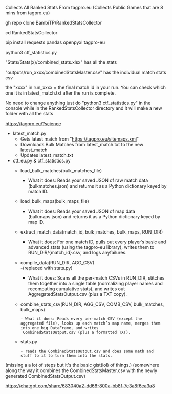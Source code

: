 Collects All Ranked Stats From tagpro.eu (Collects Public Games that are 8 mins from tagpro.eu)

gh repo clone BambiTP/RankedStatsCollector

cd RankedStatsCollector

pip install requests pandas openpyxl tagpro-eu

python3 ctf_statistics.py

"Stats/Stats(x)/combined_stats.xlsx" has all the stats

"outputs/run_xxxx/combinedStatsMaster.csv" has the individual match stats csv

the "xxxx" in run_xxxx = the final match id in your run. You can check which one it is in latest_match.txt after the run is complete.


No need to change anything just do "python3 ctf_statistics.py" in the console while in the RankedStatsCollector directory and it will make a new folder with all the stats


https://tagpro.eu/?science

- latest_match.py
  - Gets latest match from "https://tagpro.eu/sitemaps.xml"
  - Downloads Bulk Matches from latest_match.txt to the new latest_match
  - Updates latest_match.txt
- ctf_eu.py & ctf_statistics.py
  - load_bulk_matches(bulk_matches_file)

       - What it does: Reads your saved JSON of raw match data (bulkmatches.json) and returns it as a Python dictionary keyed by match ID.

   - load_bulk_maps(bulk_maps_file)

       - What it does: Reads your saved JSON of map data (bulkmaps.json) and returns it as a Python dictionary keyed by map ID.

   - extract_match_data(match_id, bulk_matches, bulk_maps, RUN_DIR)

       - What it does: For one match ID, pulls out every player’s basic and advanced stats (using the tagpro-eu library), writes them to RUN_DIR/{match_id}.csv, and logs 
         anyfailures.
  
    - compile_data(RUN_DIR, AGG_CSV)         
       -(replaced with stats.py)

         - What it does: Scans all the per-match CSVs in RUN_DIR, stitches them together into a single table (normalizing player names and recomputing cumulative stats),
           and writes out AggregatedStatsOutput.csv (plus a TXT copy).

    - combine_stats_csv(RUN_DIR, AGG_CSV, COMB_CSV, bulk_matches, bulk_maps)

          - What it does: Reads every per-match CSV (except the aggregated file), looks up each match’s map name, merges them into one big DataFrame, and writes 
           CombinedStatsOutput.csv (plus a formatted TXT).

   - stats.py

         - reads the CombinedStatsOutput.csv and does some math and stuff to it to turn them into the stats.

(missing a a lot of steps but it's the basic gist(lol) of things.)  (somewhere along the way it combines the CombinedStatsMaster.csv with the newly generated CombinedStatsOutput.csv)

https://chatgpt.com/share/683040a2-dd68-800a-bb8f-7e3a8f6ea3a8



